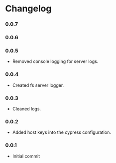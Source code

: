 # Changelog

### 0.0.7

### 0.0.6

### 0.0.5

-   Removed console logging for server logs.

### 0.0.4

-   Created fs server logger.

### 0.0.3

-   Cleaned logs.

### 0.0.2

-   Added host keys into the cypress configuration.

### 0.0.1

-   Initial commit
